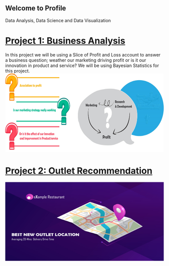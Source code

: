 ## Welcome to Profile
Data Analysis, Data Science and Data Visualization

# [Project 1: Business Analysis](https://github.com/roesta07/Business-Analysis-Template)
In this project we will be using a Slice of Profit and Loss account to answer a business question; weather our marketing driving profit or is it our innovation in product and service? We will be using Bayesian Statistics for this project.
<img src="/src/img/business_analysis.jpg" width="750" height="250" class="inline"> 

# [Project 2: Outlet Recommendation](https://github.com/roesta07/Business-Analysis-Template)
<img src="/src/img/map_analysis-01.jpg" width="750" height="250" class="inline"> 
